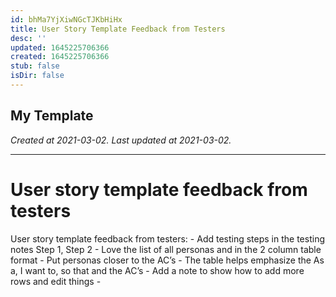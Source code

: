 ```yaml
---
id: bhMa7YjXiwNGcTJKbHiHx
title: User Story Template Feedback from Testers
desc: ''
updated: 1645225706366
created: 1645225706366
stub: false
isDir: false
---
```

My Template
---

_Created at 2021-03-02._
_Last updated at 2021-03-02._




---

# User story template feedback from testers


User story template feedback from testers:
\- Add testing steps in the testing notes Step 1, Step 2
\- Love the list of all personas and in the 2 column table format
\- Put personas closer to the AC’s
\- The table helps emphasize the As a, I want to, so that and the AC’s
\- Add a note to show how to add more rows and edit things
\-

